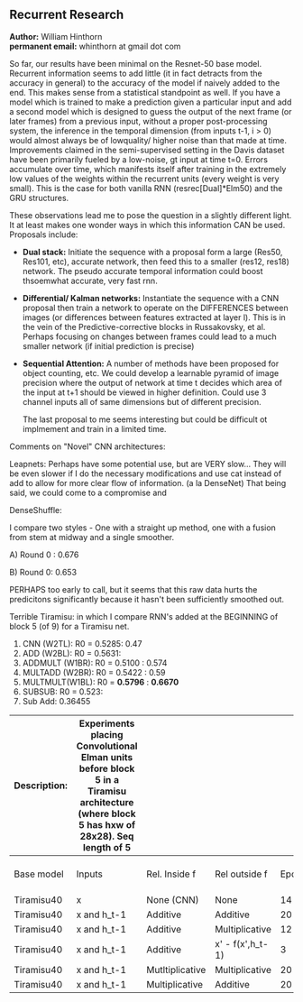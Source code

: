 ## Recurrent Research

**Author:** William Hinthorn  
**permanent email:** whinthorn at gmail dot com


So far, our results have been minimal on the Resnet-50 base model. Recurrent information seems to add little (it in fact detracts from the accuracy in general) to the accuracy of the model if naively added to the end. This makes sense from a statistical standpoint as well. If you have a model which is trained to make a prediction given a particular input and add a second model which is designed to guess the output of the next frame (or later frames) from a previous input, without a proper post-processing system, the inference in the temporal dimension (from inputs t-1, i > 0) would almost always be of lowquality/ higher noise than that made at time. Improvements claimed in the semi-supervised setting in the Davis dataset have been primarily fueled by a low-noise, gt input at time t=0. Errors accumulate over time, which manifests itself after training in the extremely low values of the weights within the recurrent units (every weight is very small). This is the case for both vanilla RNN (resrec[Dual]\*Elm50) and the GRU structures.

These observations lead me to pose the question in a slightly different light. It at least makes one wonder ways in which this information CAN be used. Proposals include:

* **Dual stack:** Initiate the sequence with a proposal form a large (Res50, Res101, etc), accurate network, then feed this to a smaller (res12, res18) network. The pseudo accurate temporal information could boost thsoemwhat accurate, very fast rnn.  
* **Differential/ Kalman networks:** Instantiate the sequence with a CNN proposal then train a network to operate on the DIFFERENCES between images (or differences between features extracted at layer l). This is in the vein of the Predictive-corrective blocks in Russakovsky, et al. Perhaps focusing on changes between frames could lead to a much smaller network (if initial prediction is precise)  
* **Sequential Attention:** A number of methods have been proposed for object counting, etc. We could develop a learnable pyramid of image precision where the output of network at time t decides which area of the input at t+1 should be viewed in higher definition. Could use 3 channel inputs all of same dimensions but of different precision. 
    

    The last proposal to me seems interesting but could be difficult ot implmement and train in a limited time.


Comments on "Novel" CNN architectures:

Leapnets:  Perhaps have some potential use, but are VERY slow... They will be even slower if I do the necessary modifications and use cat instead of add to allow for more clear flow of information. (a la DenseNet) That being said, we could come to a compromise and 

DenseShuffle:

I compare two styles - One with a straight up method, one with a fusion from stem at midway and a single smoother.

A) Round 0 : 0.676

B) Round 0: 0.653

PERHAPS too early to call, but it seems that this raw data hurts the predicitons significantly because it hasn't been sufficiently smoothed out.


Terrible Tiramisu: in which I compare RNN's added at the BEGINNING of block 5 (of 9) for a Tiramisu net.

1) CNN (W2TL): R0 = 0.5285: 0.47
2) ADD (W2BL): R0 = 0.5631: 
3) ADDMULT (W1BR): R0 = 0.5100 : 0.574
4) MULTADD (W2BR): R0 = 0.5422  : 0.59
5) MULTMULT(W1BL): R0 = **0.5796** : **0.6670**
6) SUBSUB: R0 = 0.523: 
7) Sub Add: 0.36455

| Description:  | Experiments placing Convolutional Elman units before block 5 in a Tiramisu architecture (where block 5 has hxw of 28x28). Seq length of 5 |  |  |  |  |  |  |
|---------------|-------------------------------------------------------------------------------------------------------------------------------------------|-----------------|------------------|-------|-------------------|------------------------|--------------------------------------------|
| Base model | Inputs | Rel. Inside f | Rel outside f | Epoch | Road IOU Training | PR Road IOU Validation | Train/val diff (surrogate for overfitting) |
| Tiramisu40 | x | None (CNN) | None | 14 | 0.912635 | 0.753171305 | 0.159463695 |
| Tiramisu40 | x and h_t-1 | Additive | Additive | 20 | 0.79777 | 0.73688159 | 0.06088841 |
| Tiramisu40 | x and h_t-1 | Additive | Multiplicative | 12 | 0.71174 | 0.6380231 | 0.0737169 |
| Tiramisu40 | x and h_t-1 | Additive | x' - f(x',h_t-1) | 3 | 0.8656 | 0.776471138 | 0.089128862 |
| Tiramisu40 | x and h_t-1 | Mutltiplicative | Multiplicative | 20 | 0.7 | 0.7227732 | -0.0227732 |
| Tiramisu40 | x and h_t-1 | Multiplicative | Additive | 20 | 0.87519 | 0.772995 | 0.102195 |

